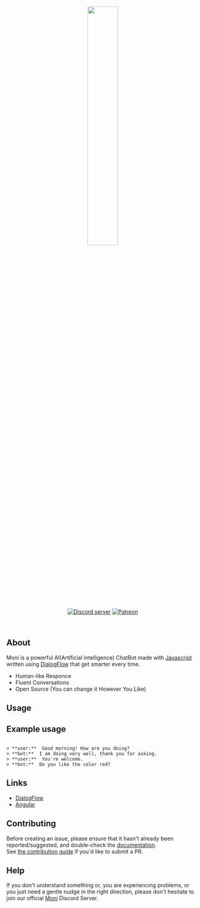 <div align="center">
  <br />
  <p>
  <a href="https://discord.gg/jQdFFH6"><img src="https://cdn.discordapp.com/attachments/517844680956706818/558789279686590506/AI_ChatBot_Js.png" width="40%"></a>
 </p>
  <p>
    <a href="https://discord.gg/jQdFFH6"><img src="https://discordapp.com/api/guilds/550140222822809610/embed.png" alt="Discord server" /></a>
    <a href="https://www.patreon.com/"><img src="https://img.shields.io/badge/donate-patreon-F96854.svg" alt="Patreon" /></a>
  </p>
</br>
</div>

## About
Moni is a powerful AI(Artificial intelligence) ChatBot made with [Javascript](https://www.javascript.com/) written using [DialogFlow](https://dialogflow.com/) that get smarter every time.

- Human-like Responce
- Fluent Conversations
- Open Source (You can change it However You Like)

## Usage
## Example usage	
```An example of typical input would be something like this:

> **user:**  Good morning! How are you doing?  
> **bot:**  I am doing very well, thank you for asking.  
> **user:**  You're welcome.  
> **bot:**  Do you like the color red?
```

## Links
* [DialogFlow](https://dialogflow.com/)
* [Angular](https://angular.io/)

## Contributing
Before creating an issue, please ensure that it hasn't already been reported/suggested, and double-check the
[documentation]().  
See [the contribution guide](https://github.com/MoniS10/Moni/blob/master/CONTRIBUTING.md) if you'd like to submit a PR.

## Help
If you don't understand something or, you are experiencing problems, or you just need a gentle
nudge in the right direction, please don't hesitate to join our official [Moni](https://discord.gg/jQdFFH6) Discord Server.

